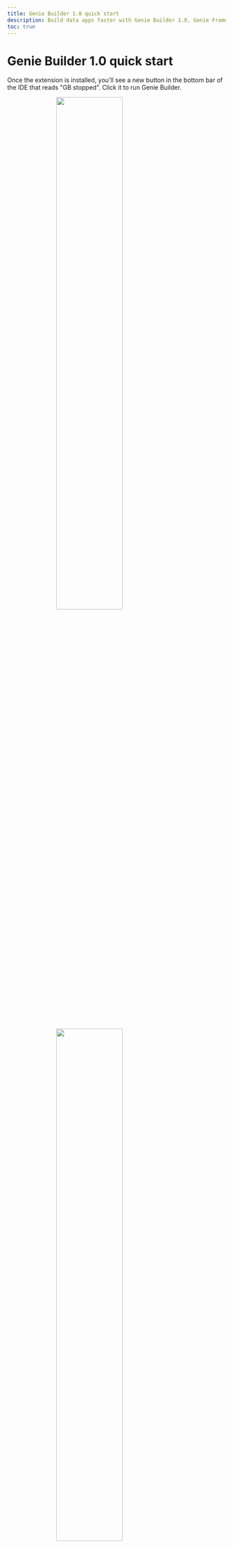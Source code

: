 ```yaml
---
title: Genie Builder 1.0 quick start
description: Build data apps faster with Genie Builder 1.0, Genie Framework's low-code data app development environment.
toc: true
---
```


# Genie Builder 1.0 quick start


Once the extension is installed, you'll see a new button in the bottom bar of the IDE that reads "GB stopped". Click it to run Genie Builder.

<img class="border-gray-300" style="display:block;width:55%;max-width:100%;margin-left:auto;margin-right:auto" src="/assets/docs/gb/gbstopped.png">

<img class="border-gray-300" style="display:block;width:55%;max-width:100%;margin-left:auto;margin-right:auto" src="/assets/docs/gb/gbrunning.png">

After a moment, the button will change to "GB running", and you'll see the new GENIE tab in the left sidebar.

<img class="border-gray-300" style="display:block;width:25%;max-width:100%;margin-left:auto;margin-right:auto" src="/assets/docs/gb/newappmenu.png">

Next, create a new app by clicking on the "Create Genie app" button the GENIE tab. You'll be prompted to name your app and enter a path to save it. After a few moments, the app will be created and loaded, with the main window displaying the [visual UI editor](/docs/genie-builder/ui-editor).

Read on to create your first app, or watch the video below for a quick introduction.


<video style="margin-left:auto;margin-right:auto" controls>
  <source src="https://hub.genieframework.com/hubfs/docs/quicktutorial.mov" type="video/mp4">
</video>

## App development workflow

This guide will lead you through the essential steps in building an app that generates a vector of random numbers and displays its statistics and a histogram.

<img class="border-gray-300" style="display:block;width:95%;max-width:100%;margin-left:auto;margin-right:auto" src="/assets/docs/guides/gb-quickstart/deployedapp.gif">

By default, a new app comes with two files: 
- `app.jl` where the logic resides, and
- `app.jl.html` which defines the UI.

You'll manually edit `app.jl` and other files in the workspace, whereas `app.jl.html` can be edited via the no-code editor. An app is usually developed in three steps:

1. **Import Julia code**: bring your existing Julia code into the app.
2. **Build the UI**: create the UI with the necessary components to interact with your code.
3. **Implement the logic**: write the reactive code that will make the UI interactive.
4. **Deploy the app**: deploy on JuliaHub in one click or deploy to your infrastructure with a Docker container.

To preview an in-development app, click on the :icon{name="ph:monitor-play"} icon next to the GET tab. This will open a new tab with your app rendered. You can also open a preview in a new browser tab by right clicking instead.

<img class="border-gray-300 border-2" style="display:block;width:40%;max-width:100%;margin-left:auto;margin-right:auto" src="/assets/docs/guides/quickstart/preview.png">

Genie Builder automatically reloads code files when they are edited, so if any package is missing an error will be thrown. To avoid this, first install any packages you might need using the builtin package manager. For this example, you'll need to install `StatsBase`.

<img class="border-gray-300 border-2" style="display:block;width:35%;max-width:100%;margin-left:auto;margin-right:auto" src="/assets/docs/guides/quickstart/packagemanager.png">

<img class="border-gray-300" style="display:block;width:65%;max-width:100%;margin-left:auto;margin-right:auto" src="/assets/docs/guides/gb-quickstart/packagemanager.png">

## 1. Import Julia code


The `app.jl` file comes with a basic skeleton for your app. The block delimited by the `@app` macro will hold the reactive code, and `@page` macro defines a route and the file that will be rendered in the browser when this route is visited.

You can add your Julia code directly in `app.jl` before the `@app`. In this example, we're adding a simple `statistics` function which requires the `StatsBase` package:

```julia{6-8}
module App
using StatsBase: mean, std, var
using GenieFramework, PlotlyBase
@genietools

function statistics(x)
  mean(x), std(x), var(x)
end

@app begin
    # reactive code goes here
end

@page("/", "app.jl.html")
end
```

In the future, you can also drop Julia code files onto the VSCode file explorer and import them inside `app.jl` as `include("mycode.jl")`.


## 2. Build the UI

Launch the no-code editor by clicking on the eye icon in the left sidebar,

<img class="border-gray-300 border-2" style="display:block;width:30%;max-width:100%;margin-left:auto;margin-right:auto" src="/assets/docs/guides/quickstart/nocode.png">

and start building the UI by dragging UI components onto the canvas. You will need:
- A header, a two-column row, and a one-column row for the layout.
- A H6 heading for the slider.
- A slider, three big numbers, and a histogram chart to control and display the statistics.

<img class="border-gray-300 border-2" style="display:block;width:90%;max-width:100%;margin-left:auto;margin-right:auto" src="/assets/docs/guides/gb-quickstart/uibuild.gif">

When you select a component in the canvas, its configuration options will open in the right sidebar. Here you can set the component's data bindings, and other properties to control its behavior. We won't touch the bindings for now, but feel free to play with the available properties.

To make the big numbers appear side by side instead of in a column, select the parent container, go to the style tab, and enable its Flex Container property.

<img class="border-gray-300 border-2" style="display:block;width:70%;max-width:100%;margin-left:auto;margin-right:auto" src="/assets/docs/guides/gb-quickstart/flex.png">

To learn more about the features provided by the visual editor, see its [dedicated documentation](/docs/genie-builder/ui-editor).


## 3. Implement the app's logic

Interactive components like the slider, or those displaying dynamic information like the big numbers, require variables in the Julia code to hold their state and communicate its value to the front end. For our example we'll need:
- A number `N` to store the vector length selected in the slider.
- A vector `x` that contains the random numbers for the statistics and histogram.
- Three numbers, `m`, `s`, and `v` to hold the statistics displayed in the big numbers.

We also want to generate a new vector when slider is moved, and update the statistics. This interactivity is implemented with reactive code formed by a set of **reactive variables** and a set of **reactive handlers**.

### Reactive variables

Reactive variables are variables that monitor their own value and, when a change in it occurs, an update notification is set to the connected parts of the app. They are declared with the `@in` and `@out` macros, where

- `@in` denotes a read-write variable whose value can be changed from the browser and from the Julia code running in the backend, and
- `@out` denotes a read-only variable that can only be changed in the backend.

Add the following code to the `@app` block in `app.jl` to declare the variables for the example:

```julia
@app begin
  @in N = 0
  @out x = randn(10)
  @out m::Float32 = 0.0
  @out s::Float32 = 0.0
  @out v::Float32 = 0.0
end
```

Note that you cannot initialize a reactive variable with another. For instance, having `@out x = randn(N)` will throw an error.

### Reactive handlers

Reactive handlers are defined with the `@onchange` macro and set to watch one or more reactive variables. When their value changes, a code snippet is executed. Add the following handler to the `@app` block to update of the vector statistics when `N` changes:

````julia
@app begin
  . . .
  @onchange N begin
    x_rand = randn(N)
    m, s, v = statistics(x_rand)
  end
end
end
````

::alert{type="warning"}
Reactive variables tagged with `@in` or `@out` can only be modified within a block delimited by the `@onchange` macro. Any changes made outside of it will not be reflected in the UI.
::

### Binding components to reactive variables

While the reactive code is already defined, the UI won't do anything when the slider is moved. This is because the components aren't bound to a reactive variable yet.

Now, attach each big number and the slider to their corresponding variable via their Data Binding field in the no-code editor.

<img class="border-gray-300 border-2" style="display:block;width:30%;max-width:100%;margin-left:auto;margin-right:auto" src="/assets/docs/guides/gb-quickstart/propbind.png">

For plots, Genie Builder provides a comprehensive editor that lets you add and configure multiple traces, and set the plot layout. Select the chart, and add a new histogram trace.

<img class="border-gray-300 border-2" style="display:block;width:30%;max-width:100%;margin-left:auto;margin-right:auto" src="/assets/docs/guides/gb-quickstart/plotconf.png">

With this, you'll have a working interactive app. It's time to deploy!

::CodeFold
#header
app.jl

#content
````julia [app.jl]
module App
using StatsBase: mean, std, var
using GenieFramework, PlotlyBase
@genietools

function statistics(x)
  mean(x), std(x), var(x)
end

@app begin
  @in N = 0
  @out x = randn(10)
  @out m::Float32 = 0.0
  @out s::Float32  = 0.0
  @out v::Float32  = 0.0
  @onchange N begin
    x = randn(N)
    m, s, v = statistics(x)
  end
end

@page("/", "app.jl.html")
end
````
::

::CodeFold
#header
app.jl.html

#content

````html [app.jl.html]
<header class="st-header q-pa-sm">
    <h1 class="st-header__title text-h3">Normal distribution statistics</h1>
</header>
<div class="row">
    <div class="col col-6 col-sm">
        <h3>Number of samples </h3>
        <q-slider v-model="N" :min="0" :max="10000" :step="100" :label="true"></q-slider>
    </div>
    <div class="col col-6 col-sm">
        <div class="row">
            <div class="col col-4 col-sm">
                <h3>Mean</h3>
                <h4 v-text="m"></h4>
            </div>
            <div class="col col-4 col-sm">
                <h3>St. dev.</h3>
                <h4 v-text="s"></h4>
            </div>
            <div class="col col-4 col-sm">
                <h3>Variance</h3>
                <h4 v-text="v"></h4>
            </div>
        </div>
    </div>
</div>
<div class="row">
    <div class="col col-12 col-sm">
        <plotly :data="hist"></plotly>
    </div>
</div>
````
::


## 4. Deploy the app

You can deploy the app from the JuliaHub projects page as explained [here](/docs/genie-builder/using-gb-on-juliahub). You can also follow [this guide](/docs/guides/deploying-genie-apps) to containerize your app with Docker and deploy it online.







